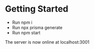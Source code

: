 # Getting Started

- Run npm i
- Run npx prisma generate
- Run npm start

The server is now online at localhost:3001
